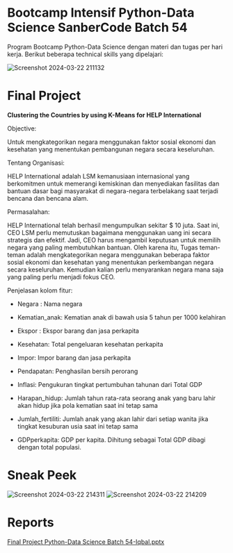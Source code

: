 # Bootcamp Intensif Python-Data Science SanberCode Batch 54

Program Bootcamp Python-Data Science dengan materi dan tugas per hari kerja. Berikut beberapa technical skills yang dipelajari:

![Screenshot 2024-03-22 211132](https://github.com/MIqbalY/sanbercode-countries-clustering-analysis/assets/46331276/f5d66fc4-9594-4867-987d-5e22741d9d0c)

# Final Project

**Clustering the Countries by using K-Means for HELP International**

Objective: 

Untuk mengkategorikan negara menggunakan faktor sosial ekonomi dan kesehatan yang menentukan pembangunan negara secara keseluruhan.

Tentang Organisasi:

HELP International adalah LSM kemanusiaan internasional yang berkomitmen untuk memerangi kemiskinan dan menyediakan fasilitas dan bantuan dasar bagi masyarakat di negara-negara terbelakang saat terjadi bencana dan bencana alam.

Permasalahan:

HELP International telah berhasil mengumpulkan sekitar $ 10 juta. Saat ini, CEO LSM perlu memutuskan bagaimana menggunakan uang ini secara strategis dan efektif. Jadi, CEO harus mengambil keputusan untuk memilih negara yang paling membutuhkan bantuan. Oleh karena itu, Tugas teman-teman  adalah mengkategorikan negara menggunakan beberapa faktor sosial ekonomi dan kesehatan yang menentukan perkembangan negara secara keseluruhan. Kemudian kalian perlu menyarankan negara mana saja  yang paling perlu menjadi fokus CEO.

Penjelasan kolom fitur:

* Negara : Nama negara

* Kematian_anak: Kematian anak di bawah usia 5 tahun per 1000 kelahiran
* Ekspor : Ekspor barang dan jasa perkapita
* Kesehatan: Total pengeluaran kesehatan perkapita
* Impor: Impor barang dan jasa perkapita
* Pendapatan: Penghasilan bersih perorang
* Inflasi: Pengukuran tingkat pertumbuhan tahunan dari Total GDP 
* Harapan_hidup: Jumlah tahun rata-rata seorang anak yang baru lahir akan hidup jika pola kematian saat ini tetap sama
* Jumlah_fertiliti: Jumlah anak yang akan lahir dari setiap wanita jika tingkat kesuburan usia saat ini tetap sama
* GDPperkapita: GDP per kapita. Dihitung sebagai Total GDP dibagi dengan total populasi.

# Sneak Peek

![Screenshot 2024-03-22 214311](https://github.com/MIqbalY/sanbercode-countries-clustering-analysis/assets/46331276/869a3f8c-9272-47b7-8c9a-a2694ce0d9e5)
![Screenshot 2024-03-22 214209](https://github.com/MIqbalY/sanbercode-countries-clustering-analysis/assets/46331276/53eec435-0e34-47d7-93bf-83b7ca79d9ad)

# Reports

[Final Project Python-Data Science Batch 54-Iqbal.pptx](https://github.com/MIqbalY/sanbercode-countries-clustering-analysis/files/14724106/Final.Project.Python-Data.Science.Batch.54-Iqbal.pptx)
